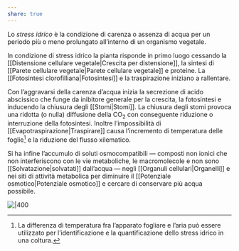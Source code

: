 ```yaml
---
share: true
---
```

Lo *stress idrico* è la condizione di carenza o assenza di acqua per un periodo più o meno prolungato all’interno di un organismo vegetale.

In condizione di stress idrico la pianta risponde in primo luogo cessando la [[Distensione cellulare vegetale|Crescita per distensione]], la sintesi di [[Parete cellulare vegetale|Parete cellulare vegetale]] e proteine.
La [[Fotosintesi clorofilliana|Fotosintesi]] e la traspirazione iniziano a rallentare.

Con l’aggravarsi della carenza d’acqua inizia la secrezione di acido abscissico che funge da inibitore generale per la crescita, la fotosintesi e inducendo la chiusura degli [[Stomi|Stomi]].
La chiusura degli stomi provoca una ridotta (o nulla) diffusione della CO<sub>2</sub> con conseguente riduzione o interruzione della fotosintesi. Inoltre l’impossibilità di [[Evapotraspirazione|Traspirare]] causa l’incremento di temperatura delle foglie[^1] e la riduzione del flusso xilematico.

[^1]: La differenza di temperatura fra l’apparato fogliare e l’aria può essere utilizzato per l’identificazione e la quantificazione dello stress idrico in una coltura.

Si ha infine l’accumulo di soluti osmocompatibili — composti non ionici che non interferiscono con le vie metaboliche, le macromolecole e non sono [[Solvatazione|solvatati]] dall’acqua — negli [[Organuli cellulari|Organelli]] e nei siti di attività metabolica per diminuire il [[Potenziale osmotico|Potenziale osmotico]] e cercare di conservare più acqua possibile.

![|400](c3834eac67e61ab5a7e68dde161da0bf_MD5%201.png)
